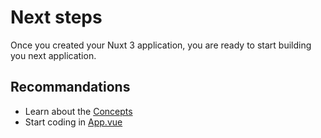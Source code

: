 # Next steps

Once you created your Nuxt 3 application, you are ready to start building you next application.

## Recommandations

- Learn about the [Concepts](/concepts)
- Start coding in [App.vue](/docs/app/main)
